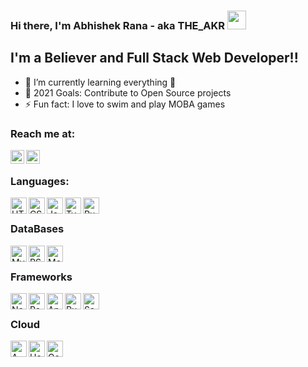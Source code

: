 ### Hi there, I'm Abhishek Rana - aka THE_AKR  <img src = "https://raw.githubusercontent.com/MartinHeinz/MartinHeinz/master/wave.gif" width = 30px>

## I'm a Believer and Full Stack Web Developer!!

- 🌱 I’m currently learning everything 🤣
- 🥅 2021 Goals: Contribute to Open Source projects
- ⚡ Fun fact: I love to swim and play MOBA games


### Reach me at:

[<img align="left" alt="Rana | Linkedin" height="22px" color="blue" src="https://img.shields.io/badge/LinkedIn-0077B5?style=for-the-badge&logo=linkedin&logoColor=white" />][linkedin]
[<img align="left" alt="Rana | Email" height="22px" src="https://img.shields.io/badge/Gmail-D14836?style=for-the-badge&logo=gmail&logoColor=white" />][email]

<br />

### Languages:

<img align="left" alt="HTML5" height="26px" src="https://img.shields.io/badge/HTML5-E34F26?style=for-the-badge&logo=html5&logoColor=white" />
<img align="left" alt="CSS3" height="26px" src="https://img.shields.io/badge/CSS3-1572B6?style=for-the-badge&logo=css3&logoColor=white" />
<img align="left" alt="JavaScript" height="26px" src="https://img.shields.io/badge/JavaScript-323330?style=for-the-badge&logo=javascript&logoColor=F7DF1E" />
<img align="left" alt="TypeScript" height="26px" src="https://img.shields.io/badge/TypeScript-007ACC?style=for-the-badge&logo=typescript&logoColor=white" />
<img align="left" alt="Ruby" height="26px" src="https://img.shields.io/badge/Ruby-CC342D?style=for-the-badge&logo=ruby&logoColor=white" />

<br />

### DataBases

<img align="left" alt="MySQL" height="26px" src="https://img.shields.io/badge/MySQL-005C84?style=for-the-badge&logo=mysql&logoColor=white" />
<img align="left" alt="PSQL" height="26px" src="https://img.shields.io/badge/PostgreSQL-316192?style=for-the-badge&logo=postgresql&logoColor=white" />
<img align="left" alt="MongoDB" height="26px" src="https://img.shields.io/badge/MongoDB-4EA94B?style=for-the-badge&logo=mongodb&logoColor=white" />

<br />

### Frameworks

<img align="left" alt="NodeJS" height="26px" src="https://img.shields.io/badge/Node.js-339933?style=for-the-badge&logo=nodedotjs&logoColor=white" />
<img align="left" alt="React" height="26px" src="https://img.shields.io/badge/React-20232A?style=for-the-badge&logo=react&logoColor=61DAFB" />
<img align="left" alt="Angular" height="26px" src="https://img.shields.io/badge/Angular-DD0031?style=for-the-badge&logo=angular&logoColor=white" />
<img align="left" alt="Ruby on Rails" height="26px" src="https://img.shields.io/badge/Ruby_on_Rails-CC0000?style=for-the-badge&logo=ruby-on-rails&logoColor=white" />
<img align="left" alt="Sass" height="26px" src="https://img.shields.io/badge/Express.js-000000?style=for-the-badge&logo=express&logoColor=white" />

<br />

### Cloud

<img align="left" alt="AWS" height="26px" src="https://img.shields.io/badge/Amazon_AWS-FF9900?style=for-the-badge&logo=amazonaws&logoColor=white" />
<img align="left" alt="Heroku" height="26px" src="https://img.shields.io/badge/Heroku-430098?style=for-the-badge&logo=heroku&logoColor=white" />
<img align="left" alt="Google Cloud" height="26px" src="https://img.shields.io/badge/Google_Cloud-4285F4?style=for-the-badge&logo=google-cloud&logoColor=white" />


<br />
<br />

[linkedin]: https://www.linkedin.com/in/abhishek-rana-823277170/
[email]: abhishek971996@gmail.com

